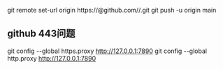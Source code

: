 git remote set-url origin https://<githubtoken>@github.com/<username>/<repositoryname>.git
git push -u origin main

## github 443问题
git config --global https.proxy http://127.0.0.1:7890
git config --global http.proxy http://127.0.0.1:7890